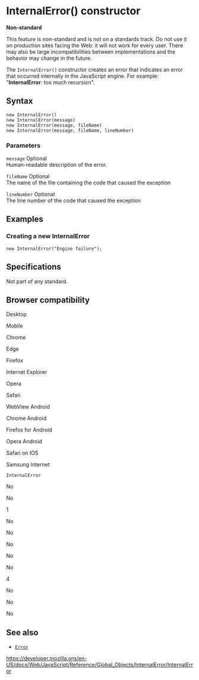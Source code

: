 InternalError() constructor
===========================

**Non-standard**

This feature is non-standard and is not on a standards track. Do not use it on production sites facing the Web: it will not work for every user. There may also be large incompatibilities between implementations and the behavior may change in the future.

The `InternalError()` constructor creates an error that indicates an error that occurred internally in the JavaScript engine. For example: "**InternalError**: too much recursion".

Syntax
------

    new InternalError()
    new InternalError(message)
    new InternalError(message, fileName)
    new InternalError(message, fileName, lineNumber)

### Parameters

 `message` <span class="badge inline optional">Optional</span>   
Human-readable description of the error.

 `fileName` <span class="badge inline optional">Optional</span>   
The name of the file containing the code that caused the exception

 `lineNumber` <span class="badge inline optional">Optional</span>   
The line number of the code that caused the exception

Examples
--------

### Creating a new InternalError

    new InternalError("Engine failure");

Specifications
--------------

Not part of any standard.

Browser compatibility
---------------------

Desktop

Mobile

Chrome

Edge

Firefox

Internet Explorer

Opera

Safari

WebView Android

Chrome Android

Firefox for Android

Opera Android

Safari on IOS

Samsung Internet

`InternalError`

No

No

1

No

No

No

No

No

4

No

No

No

See also
--------

-   [`Error`](../error)

<a href="https://developer.mozilla.org/en-US/docs/Web/JavaScript/Reference/Global_Objects/InternalError/InternalError" class="_attribution-link">https://developer.mozilla.org/en-US/docs/Web/JavaScript/Reference/Global_Objects/InternalError/InternalError</a>

